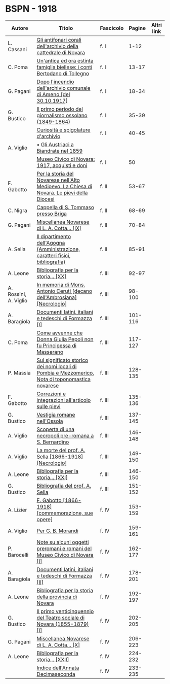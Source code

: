 # BSPN - 1918

| Autore                | Titolo                                                                                                                                               | Fascicolo | Pagine  | Altri link |
|-----------------------|------------------------------------------------------------------------------------------------------------------------------------------------------|-----------|---------|------------|
| L. Cassani            | [Gli antifonari corali dell'archivio della cattedrale di Novara](https://en.calameo.com/read/007260735eeae5cf027c3)                                  | f. I      | 1-12    |            |
| C. Poma               | [Un'antica ed ora estinta famiglia biellese: i conti Bertodano di Tollegno](https://en.calameo.com/read/007260735eeae5cf027c3)                       | f. I      | 13-17   |            |
| G. Pagani             | [Dopo l'incendio dell'archivio comunale di Ameno [del 30.10.1917]](https://en.calameo.com/read/007260735eeae5cf027c3)                                | f. I      | 18-34   |            |
| G. Bustico            | [Il primo periodo del giornalismo ossolano (1849-1864)](https://en.calameo.com/read/007260735eeae5cf027c3)                                           | f. I      | 35-39   |            |
|                       | [Curiosità e spigolature d'archivio](https://en.calameo.com/read/007260735eeae5cf027c3)                                                              | f. I      | 40-45   |            |
| A. Viglio             | • [Gli Austriaci a Biandrate nel 1859](https://en.calameo.com/read/007260735eeae5cf027c3)                                                            |           |         |            |
|                       | [Museo Civico di Novara: 1917, acquisti e doni](https://en.calameo.com/read/007260735eeae5cf027c3)                                                   | f. I      | 50      |            |
| F. Gabotto            | [Per la storia del Novarese nell'Alto Medioevo. La Chiesa di Novara. Le pievi della Diocesi](https://en.calameo.com/read/007260735918b1845db1a)      | f. II     | 53-67   |            |
| C. Nigra              | [Cappella di S. Tommaso presso Briga](https://en.calameo.com/read/007260735918b1845db1a)                                                             | f. II     | 68-69   |            |
| G. Pagani             | [Miscellanea Novarese di L. A. Cotta... [IX]](https://en.calameo.com/read/007260735918b1845db1a)                                                     | f. II     | 70-84   |            |
| A. Sella              | [Il dipartimento dell'Agogna (Amministrazione, caratteri fisici, bibliografia)](https://en.calameo.com/read/007260735918b1845db1a)                   | f. II     | 85-91   |            |
| A. Leone              | [Bibliografia per la storia... [XX]](https://en.calameo.com/read/0072607358808728b485b)                                                              | f. III    | 92-97   |            |
| A. Rossini, A. Viglio | [In memoria di Mons. Antonio Ceruti [decano dell'Ambrosiana] [Necrologio]](https://en.calameo.com/read/0072607358808728b485b)                        | f. III    | 98-100  |            |
| A. Baragiola          | [Documenti latini, italiani e tedeschi di Formazza [I]](https://en.calameo.com/read/0072607358808728b485b)                                           | f. III    | 101-116 |            |
| C. Poma               | [Come avvenne che Donna Giulia Pepoli non fu Principessa di Masserano](https://en.calameo.com/read/0072607358808728b485b)                            | f. III    | 117-127 |            |
| P. Massia             | [Sul significato storico dei nomi locali di Pombia e Mezzomerico. Nota di toponomastica novarese](https://en.calameo.com/read/0072607358808728b485b) | f. III    | 128-135 |            |
| F. Gabotto            | [Correzioni e integrazioni all'articolo sulle pievi](https://en.calameo.com/read/0072607358808728b485b)                                              | f. III    | 135-136 |            |
| G. Bustico            | [Vestigia romane nell'Ossola](https://en.calameo.com/read/0072607358808728b485b)                                                                     | f. III    | 137-145 |            |
| A. Viglio             | [Scoperta di una necropoli pre-romana a S. Bernardino](https://en.calameo.com/read/0072607358808728b485b)                                            | f. III    | 146-148 |            |
| A. Viglio             | [La morte del prof. A. Sella [1866-1918] [Necrologio]](https://en.calameo.com/read/0072607358808728b485b)                                            | f. III    | 149-150 |            |
| A. Leone              | [Bibliografia per la storia... [XXI]](https://en.calameo.com/read/0072607358808728b485b)                                                             | f. III    | 146-150 |            |
| G. Bustico            | [Bibliografia del prof. A. Sella](https://en.calameo.com/read/0072607358808728b485b)                                                                 | f. III    | 151-152 |            |
| A. Lizier             | [F. Gabotto [1866-1918] [commemorazione, sue opere]](https://en.calameo.com/read/007260735435b2d71a708)                                              | f. IV     | 153-159 |            |
| A. Viglio             | [Per G. B. Morandi](https://en.calameo.com/read/007260735435b2d71a708)                                                                               | f. IV     | 159-161 |            |
| P. Barocelli          | [Note su alcuni oggetti preromani e romani del Museo Civico di Novara [I]](https://en.calameo.com/read/007260735435b2d71a708)                        | f. IV     | 162-177 |            |
| A. Baragiola          | [Documenti latini, italiani e tedeschi di Formazza [II]](https://en.calameo.com/read/007260735435b2d71a708)                                          | f. IV     | 178-201 |            |
| A. Leone              | [Bibliografia per la storia della provincia di Novara](https://en.calameo.com/read/007260735435b2d71a708)                                            | f. IV     | 192-197 |            |
| G. Bustico            | [Il primo venticinquennio del Teatro sociale di Novara (1855-1879) [I]](https://en.calameo.com/read/007260735435b2d71a708)                           | f. IV     | 202-205 |            |
| G. Pagani             | [Miscellanea Novarese di L. A. Cotta... [X]](https://en.calameo.com/read/007260735435b2d71a708)                                                      | f. IV     | 206-223 |            |
| A. Leone              | [Bibliografia per la storia... [XXII]](https://en.calameo.com/read/007260735435b2d71a708)                                                            | f. IV     | 224-232 |            |
|                       | [Indice dell'Annata Decimaseconda](https://en.calameo.com/read/007260735435b2d71a708)                                                                | f. IV     | 233-235 |            |

